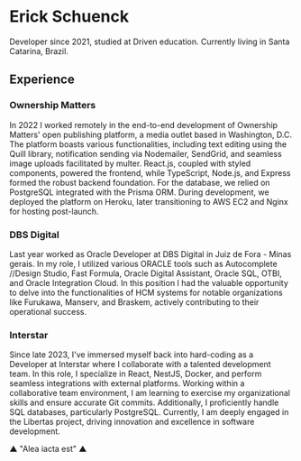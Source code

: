# Erick Schuenck

Developer since 2021, studied at Driven education. Currently living in Santa Catarina, Brazil.

## Experience

### Ownership Matters
In 2022 I worked remotely in the end-to-end development of Ownership Matters' open publishing platform, a media outlet based in Washington, D.C. The platform boasts various functionalities, including text editing using the Quill library, notification sending via Nodemailer, SendGrid, and seamless image uploads facilitated by multer. React.js, coupled with styled components, powered the frontend, while TypeScript, Node.js, and Express formed the robust backend foundation. For the database, we relied on PostgreSQL integrated with the Prisma ORM. During development, we deployed the platform on Heroku, later transitioning to AWS EC2 and Nginx for hosting post-launch.

### DBS Digital
Last year worked as Oracle Developer at DBS Digital in Juiz de Fora - Minas gerais. In my role, I utilized various ORACLE tools such as Autocomplete //Design Studio, Fast Formula, Oracle Digital Assistant, Oracle SQL, OTBI, and Oracle Integration Cloud. In this position I had the valuable opportunity to delve into the functionalities of HCM systems for notable organizations like Furukawa, Manserv, and Braskem, actively contributing to their operational success.

### Interstar
Since late 2023, I've immersed myself back into hard-coding as a Developer at Interstar where I collaborate with a talented development team. In this role, I specialize in React, NestJS, Docker, and perform seamless integrations with external platforms. Working within a collaborative team environment, I am learning to exercise my organizational skills and ensure accurate Git commits. Additionally, I proficiently handle SQL databases, particularly PostgreSQL. Currently, I am deeply engaged in the Libertas project, driving innovation and excellence in software development. 

▲ "Alea iacta est" ▲
